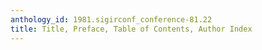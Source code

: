 ```yaml
---
anthology_id: 1981.sigirconf_conference-81.22
title: Title, Preface, Table of Contents, Author Index
---
```

